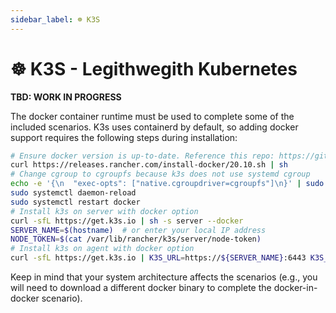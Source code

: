 ```yaml
---
sidebar_label: ☸️ K3S
---
```


# ☸️ K3S - Legithwegith Kubernetes

**TBD: WORK IN PROGRESS**

The docker container runtime must be used to complete some of the included scenarios. K3s uses containerd by default, so adding docker support requires the following steps during installation:

```bash
# Ensure docker version is up-to-date. Reference this repo: https://github.com/rancher/install-docker
curl https://releases.rancher.com/install-docker/20.10.sh | sh
# Change cgroup to cgroupfs because k3s does not use systemd cgroup
echo -e '{\n  "exec-opts": ["native.cgroupdriver=cgroupfs"]\n}' | sudo tee /etc/docker/daemon.json
sudo systemctl daemon-reload
sudo systemctl restart docker
# Install k3s on server with docker option
curl -sfL https://get.k3s.io | sh -s server --docker
SERVER_NAME=$(hostname)  # or enter your local IP address
NODE_TOKEN=$(cat /var/lib/rancher/k3s/server/node-token)
# Install k3s on agent with docker option
curl -sfL https://get.k3s.io | K3S_URL=https://${SERVER_NAME}:6443 K3S_TOKEN=${NODE_TOKEN} sh -s agent --docker
```

Keep in mind that your system architecture affects the scenarios (e.g., you will need to download a different docker binary to complete the docker-in-docker scenario).
